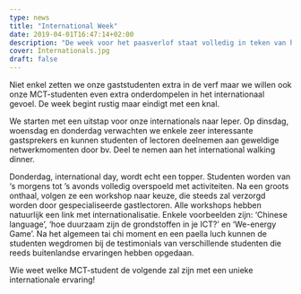 ```yaml
---
type: news
title: "International Week"
date: 2019-04-01T16:47:14+02:00
description: "De week voor het paasverlof staat volledig in teken van het uitbouwen en in stand houden van internationale ervaringen en relaties."
cover: Internationals.jpg
draft: false
---
```


Niet enkel zetten we onze gaststudenten extra in de verf maar we willen ook onze MCT-studenten even extra onderdompelen in het internationaal gevoel. De week begint rustig maar eindigt met een knal.

We starten met een uitstap voor onze internationals naar Ieper. Op dinsdag, woensdag en donderdag verwachten we enkele zeer interessante gastsprekers en kunnen studenten of lectoren deelnemen aan geweldige netwerkmomenten door bv. Deel te nemen aan het international walking dinner.

Donderdag, international day, wordt echt een topper. Studenten worden van ‘s morgens tot ’s avonds volledig overspoeld met activiteiten. Na een groots onthaal, volgen ze een workshop naar keuze, die steeds zal verzorgd worden door gespecialiseerde gastlectoren. Alle workshops hebben natuurlijk een link met internationalisatie. Enkele voorbeelden zijn: ‘Chinese language’, ‘hoe duurzaam zijn de grondstoffen in je ICT?’ en ‘We-energy Game’. Na het algemeen tai chi moment en een paella luch kunnen de studenten wegdromen bij de testimonials van verschillende studenten die reeds buitenlandse ervaringen hebben opgedaan.

Wie weet welke MCT-student de volgende zal zijn met een unieke internationale ervaring!
